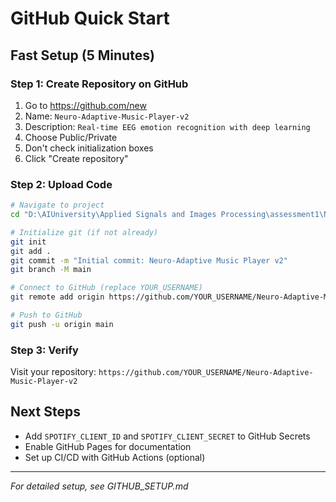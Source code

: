 # GitHub Quick Start

## Fast Setup (5 Minutes)

### Step 1: Create Repository on GitHub

1. Go to https://github.com/new
2. Name: `Neuro-Adaptive-Music-Player-v2`
3. Description: `Real-time EEG emotion recognition with deep learning`
4. Choose Public/Private
5. Don't check initialization boxes
6. Click "Create repository"

### Step 2: Upload Code

```bash
# Navigate to project
cd "D:\AIUniversity\Applied Signals and Images Processing\assessment1\Neuro-Adaptive Music Player v2"

# Initialize git (if not already)
git init
git add .
git commit -m "Initial commit: Neuro-Adaptive Music Player v2"
git branch -M main

# Connect to GitHub (replace YOUR_USERNAME)
git remote add origin https://github.com/YOUR_USERNAME/Neuro-Adaptive-Music-Player-v2.git

# Push to GitHub
git push -u origin main
```

### Step 3: Verify

Visit your repository: `https://github.com/YOUR_USERNAME/Neuro-Adaptive-Music-Player-v2`

## Next Steps

- Add `SPOTIFY_CLIENT_ID` and `SPOTIFY_CLIENT_SECRET` to GitHub Secrets
- Enable GitHub Pages for documentation
- Set up CI/CD with GitHub Actions (optional)

---
*For detailed setup, see GITHUB_SETUP.md*
